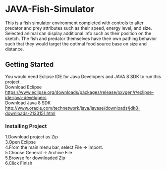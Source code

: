# JAVA-Fish-Simulator
This is a fish simulator environment completed with controls to alter predator and prey attributes such as their speed, energy level, and size. Selected animal can display additional info such as their position on the sketch. The fish and predator themselves have their own pathing behavior such that they would target the optimal food source base on size and distance.

## Getting Started
You would need Eclipse IDE for Java Developers and JAVA 8 SDK to run this project.
<br />
Download Eclipse https://www.eclipse.org/downloads/packages/release/oxygen/r/eclipse-ide-java-developers 
<br />
Download Java 8 SDK  http://www.oracle.com/technetwork/java/javase/downloads/jdk8-downloads-2133151.html

### Installing Project
1.Download project as Zip
<br />
3.Open Eclipse
<br />
4.From the main menu bar, select File -> Import.
<br />
5.Choose General -> Archive File
<br />
5.Browse for downloaded Zip
<br />
6.Click Finish



